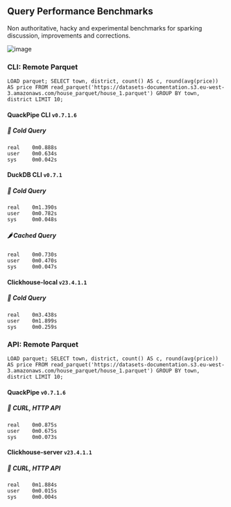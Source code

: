 ## Query Performance Benchmarks

Non authoritative, hacky and experimental benchmarks for sparking discussion, improvements and corrections.

![image](https://user-images.githubusercontent.com/1423657/231174042-35eb47fa-1015-4e18-9045-c15255394881.png)



### CLI: Remote Parquet
```
LOAD parquet; SELECT town, district, count() AS c, round(avg(price)) AS price FROM read_parquet('https://datasets-documentation.s3.eu-west-3.amazonaws.com/house_parquet/house_1.parquet') GROUP BY town, district LIMIT 10;
```
#### QuackPipe CLI `v0.7.1.6`
##### :icecream: Cold Query
```
real	0m0.888s
user	0m0.634s
sys     0m0.042s
```
#### DuckDB CLI `v0.7.1`
##### :icecream: Cold Query
```
real	0m1.390s
user	0m0.782s
sys     0m0.048s
```
##### :hot_pepper: Cached Query
```
real	0m0.730s
user	0m0.470s
sys     0m0.047s
```

#### Clickhouse-local `v23.4.1.1`
##### :icecream: Cold Query
```
real	0m3.438s
user	0m1.899s
sys     0m0.259s
```

### API: Remote Parquet
```
LOAD parquet; SELECT town, district, count() AS c, round(avg(price)) AS price FROM read_parquet('https://datasets-documentation.s3.eu-west-3.amazonaws.com/house_parquet/house_1.parquet') GROUP BY town, district LIMIT 10;
```
#### QuackPipe `v0.7.1.6`
##### :icecream: CURL, HTTP API
```
real	0m0.875s
user	0m0.675s
sys     0m0.073s
```
#### Clickhouse-server `v23.4.1.1`
##### :icecream: CURL, HTTP API
```
real	0m1.884s
user	0m0.015s
sys     0m0.004s
```
